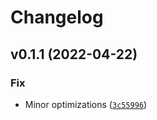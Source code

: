# Changelog

<!--next-version-placeholder-->

## v0.1.1 (2022-04-22)
### Fix
* Minor optimizations ([`3c55996`](https://github.com/MozillaSecurity/prefpicker-monitor/commit/3c559967e326d8b815bd25c5a52e4a1a0e2e17f2))
